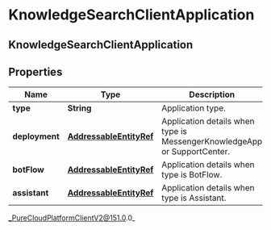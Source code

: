 # KnowledgeSearchClientApplication

## KnowledgeSearchClientApplication

## Properties

|Name | Type | Description | Notes|
|------------ | ------------- | ------------- | -------------|
| **type** | **String** | Application type. | |
| **deployment** | [**AddressableEntityRef**](AddressableEntityRef) | Application details when type is MessengerKnowledgeApp or SupportCenter. | [optional] |
| **botFlow** | [**AddressableEntityRef**](AddressableEntityRef) | Application details when type is BotFlow. | [optional] |
| **assistant** | [**AddressableEntityRef**](AddressableEntityRef) | Application details when type is Assistant. | [optional] |



_PureCloudPlatformClientV2@151.0.0_
